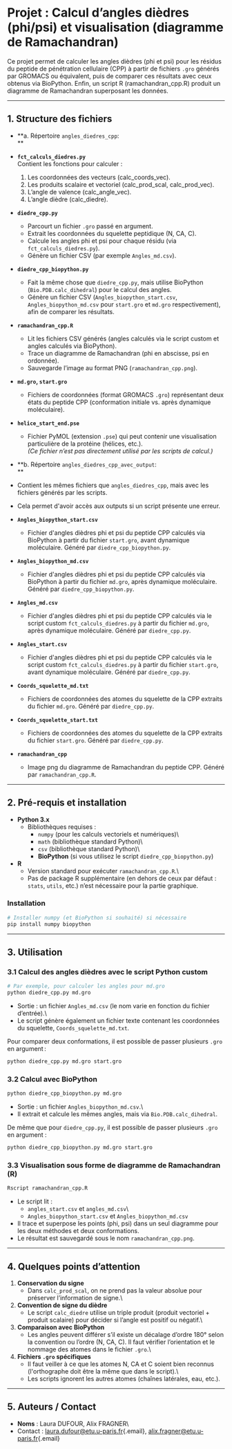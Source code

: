 # Projet : Calcul d’angles dièdres (phi/psi) et visualisation (diagramme de Ramachandran)

Ce projet permet de calculer les angles dièdres (phi et psi) pour les résidus du peptide de pénétration cellulaire (CPP) à partir de fichiers `.gro` générés par GROMACS ou équivalent, puis de comparer ces résultats avec ceux obtenus via BioPython. Enfin, un script R (ramachandran_cpp.R) produit un diagramme de Ramachandran superposant les données.

------------------------------------------------------------------------

## 1. Structure des fichiers

-   **a. Répertoire `angles_diedres_cpp`:\
    **

-   **`fct_calculs_diedres.py`**\
    Contient les fonctions pour calculer :

    1.  Les coordonnées des vecteurs (calc_coords_vec).
    2.  Les produits scalaire et vectoriel (calc_prod_scal, calc_prod_vec).
    3.  L’angle de valence (calc_angle_vec).
    4.  L’angle dièdre (calc_diedre).

-   **`diedre_cpp.py`**

    -   Parcourt un fichier `.gro` passé en argument.
    -   Extrait les coordonnées du squelette peptidique (N, CA, C).
    -   Calcule les angles phi et psi pour chaque résidu (via `fct_calculs_diedres.py`).
    -   Génère un fichier CSV (par exemple `Angles_md.csv`).

-   **`diedre_cpp_biopython.py`**

    -   Fait la même chose que `diedre_cpp.py`, mais utilise BioPython (`Bio.PDB.calc_dihedral`) pour le calcul des angles.
    -   Génère un fichier CSV (`Angles_biopython_start.csv`, `Angles_biopython_md.csv` pour `start.gro` et `md.gro` respectivement), afin de comparer les résultats.

-   **`ramachandran_cpp.R`**

    -   Lit les fichiers CSV générés (angles calculés via le script custom et angles calculés via BioPython).
    -   Trace un diagramme de Ramachandran (phi en abscisse, psi en ordonnée).
    -   Sauvegarde l’image au format PNG (`ramachandran_cpp.png`).

-   **`md.gro`, `start.gro`**

    -   Fichiers de coordonnées (format GROMACS `.gro`) représentant deux états du peptide CPP (conformation initiale vs. après dynamique moléculaire).

-   **`helice_start_end.pse`**

    -   Fichier PyMOL (extension `.pse`) qui peut contenir une visualisation particulière de la protéine (hélices, etc.).\
        *(Ce fichier n’est pas directement utilisé par les scripts de calcul.)*

-   **b. Répertoire `angles_diedres_cpp_avec_output`:\
    **

-   Contient les mêmes fichiers que `angles_diedres_cpp`, mais avec les fichiers générés par les scripts.

-   Cela permet d'avoir accès aux outputs si un script présente une erreur.

-   **`Angles_biopython_start.csv`**

    -   Fichier d'angles dièdres phi et psi du peptide CPP calculés via BioPython à partir du fichier `start.gro`, avant dynamique moléculaire. Généré par `diedre_cpp_biopython.py`.

-   **`Angles_biopython_md.csv`**

    -   Fichier d'angles dièdres phi et psi du peptide CPP calculés via BioPython à partir du fichier `md.gro`, après dynamique moléculaire. Généré par `diedre_cpp_biopython.py`.

-   **`Angles_md.csv`**

    -   Fichier d'angles dièdres phi et psi du peptide CPP calculés via le script custom `fct_calculs_diedres.py` à partir du fichier `md.gro`, après dynamique moléculaire. Généré par `diedre_cpp.py`.

-   **`Angles_start.csv`**

    -   Fichier d'angles dièdres phi et psi du peptide CPP calculés via le script custom `fct_calculs_diedres.py` à partir du fichier `start.gro`, avant dynamique moléculaire. Généré par `diedre_cpp.py`.

-   **`Coords_squelette_md.txt`**

    -   Fichiers de coordonnées des atomes du squelette de la CPP extraits du fichier `md.gro`. Généré par `diedre_cpp.py`.

-   **`Coords_squelette_start.txt`**

    -   Fichiers de coordonnées des atomes du squelette de la CPP extraits du fichier `start.gro`. Généré par `diedre_cpp.py`.

-   **`ramachandran_cpp`**

    -   Image png du diagramme de Ramachandran du peptide CPP. Généré par `ramachandran_cpp.R`.

------------------------------------------------------------------------

## 2. Pré-requis et installation

-   **Python 3.x**
    -   Bibliothèques requises :
        -   `numpy` (pour les calculs vectoriels et numériques)\
        -   `math` (bibliothèque standard Python)\
        -   `csv` (bibliothèque standard Python)\
        -   **BioPython** (si vous utilisez le script `diedre_cpp_biopython.py`)
-   **R**
    -   Version standard pour exécuter `ramachandran_cpp.R`.\
    -   Pas de package R supplémentaire (en dehors de ceux par défaut : `stats`, `utils`, etc.) n’est nécessaire pour la partie graphique.

### Installation

``` bash
# Installer numpy (et BioPython si souhaité) si nécessaire
pip install numpy biopython
```

------------------------------------------------------------------------

## 3. Utilisation

### 3.1 Calcul des angles dièdres avec le script Python custom

``` bash
# Par exemple, pour calculer les angles pour md.gro
python diedre_cpp.py md.gro
```

-   Sortie : un fichier `Angles_md.csv` (le nom varie en fonction du fichier d’entrée).\
-   Le script génère également un fichier texte contenant les coordonnées du squelette, `Coords_squelette_md.txt`.

Pour comparer deux conformations, il est possible de passer plusieurs `.gro` en argument :

``` bash
python diedre_cpp.py md.gro start.gro
```

### 3.2 Calcul avec BioPython

``` bash
python diedre_cpp_biopython.py md.gro
```

-   Sortie : un fichier `Angles_biopython_md.csv`.\
-   Il extrait et calcule les mêmes angles, mais via `Bio.PDB.calc_dihedral`.

De même que pour `diedre_cpp.py`, il est possible de passer plusieurs `.gro` en argument :

``` bash
python diedre_cpp_biopython.py md.gro start.gro
```

### 3.3 Visualisation sous forme de diagramme de Ramachandran (R)

``` bash
Rscript ramachandran_cpp.R
```

-   Le script lit :
    -   `angles_start.csv` et `angles_md.csv`\
    -   `Angles_biopython_start.csv` et `Angles_biopython_md.csv`
-   Il trace et superpose les points (phi, psi) dans un seul diagramme pour les deux méthodes et deux conformations.
-   Le résultat est sauvegardé sous le nom `ramachandran_cpp.png`.

------------------------------------------------------------------------

## 4. Quelques points d’attention

1.  **Conservation du signe**
    -   Dans `calc_prod_scal`, on ne prend pas la valeur absolue pour préserver l’information de signe.\
2.  **Convention de signe du dièdre**
    -   Le script `calc_diedre` utilise un triple produit (produit vectoriel + produit scalaire) pour décider si l’angle est positif ou négatif.\
3.  **Comparaison avec BioPython**
    -   Les angles peuvent différer s’il existe un décalage d’ordre 180° selon la convention ou l’ordre (N, CA, C). Il faut vérifier l’orientation et le nommage des atomes dans le fichier `.gro`.\
4.  **Fichiers `.gro` spécifiques**
    -   Il faut veiller à ce que les atomes N, CA et C soient bien reconnus (l'orthographe doit être la même que dans le script).\
    -   Les scripts ignorent les autres atomes (chaînes latérales, eau, etc.).

------------------------------------------------------------------------

## 5. Auteurs / Contact

-   **Noms** : Laura DUFOUR, Alix FRAGNER\
-   Contact : [laura.dufour\@etu.u-paris.fr](mailto:laura.dufour@etu.u-paris.fr){.email}, [alix.fragner\@etu.u-paris.fr](mailto:alix.fragner@etu.u-paris.fr){.email}
